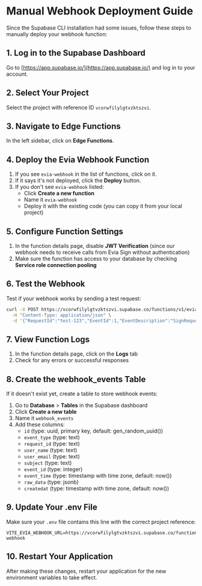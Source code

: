 # Manual Webhook Deployment Guide

Since the Supabase CLI installation had some issues, follow these steps to manually deploy your webhook function:

## 1. Log in to the Supabase Dashboard

Go to [https://app.supabase.io/](https://app.supabase.io/) and log in to your account.

## 2. Select Your Project

Select the project with reference ID `vcorwfilylgtvzktszvi`.

## 3. Navigate to Edge Functions

In the left sidebar, click on **Edge Functions**.

## 4. Deploy the Evia Webhook Function

1. If you see `evia-webhook` in the list of functions, click on it.
2. If it says it's not deployed, click the **Deploy** button.
3. If you don't see `evia-webhook` listed:
   - Click **Create a new function**
   - Name it `evia-webhook`
   - Deploy it with the existing code (you can copy it from your local project)

## 5. Configure Function Settings

1. In the function details page, disable **JWT Verification** (since our webhook needs to receive calls from Evia Sign without authentication)
2. Make sure the function has access to your database by checking **Service role connection pooling**

## 6. Test the Webhook

Test if your webhook works by sending a test request:

```bash
curl -X POST https://vcorwfilylgtvzktszvi.supabase.co/functions/v1/evia-webhook \
  -H "Content-Type: application/json" \
  -d '{"RequestId":"test-123","EventId":1,"EventDescription":"SignRequestReceived","UserName":"Test User","Email":"test@example.com"}'
```

## 7. View Function Logs

1. In the function details page, click on the **Logs** tab
2. Check for any errors or successful responses

## 8. Create the webhook_events Table

If it doesn't exist yet, create a table to store webhook events:

1. Go to **Database** > **Tables** in the Supabase dashboard
2. Click **Create a new table**
3. Name it `webhook_events`
4. Add these columns:
   - `id` (type: uuid, primary key, default: gen_random_uuid())
   - `event_type` (type: text)
   - `request_id` (type: text)
   - `user_name` (type: text)
   - `user_email` (type: text)
   - `subject` (type: text)
   - `event_id` (type: integer)
   - `event_time` (type: timestamp with time zone, default: now())
   - `raw_data` (type: jsonb)
   - `createdat` (type: timestamp with time zone, default: now())

## 9. Update Your .env File

Make sure your `.env` file contains this line with the correct project reference:

```
VITE_EVIA_WEBHOOK_URL=https://vcorwfilylgtvzktszvi.supabase.co/functions/v1/evia-webhook
```

## 10. Restart Your Application

After making these changes, restart your application for the new environment variables to take effect. 